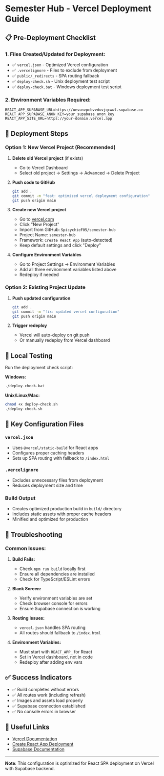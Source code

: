 # Semester Hub - Vercel Deployment Guide

## 📋 Pre-Deployment Checklist

### 1. Files Created/Updated for Deployment:
- ✅ `vercel.json` - Optimized Vercel configuration
- ✅ `.vercelignore` - Files to exclude from deployment
- ✅ `public/_redirects` - SPA routing fallback
- ✅ `deploy-check.sh` - Unix deployment test script
- ✅ `deploy-check.bat` - Windows deployment test script

### 2. Environment Variables Required:
```
REACT_APP_SUPABASE_URL=https://uevunvpcbvvduvjqcwwl.supabase.co
REACT_APP_SUPABASE_ANON_KEY=your_supabase_anon_key
REACT_APP_SITE_URL=https://your-domain.vercel.app
```

## 🚀 Deployment Steps

### Option 1: New Vercel Project (Recommended)

1. **Delete old Vercel project** (if exists)
   - Go to Vercel Dashboard
   - Select old project → Settings → Advanced → Delete Project

2. **Push code to GitHub**
   ```bash
   git add .
   git commit -m "feat: optimized vercel deployment configuration"
   git push origin main
   ```

3. **Create new Vercel project**
   - Go to [vercel.com](https://vercel.com)
   - Click "New Project"
   - Import from GitHub: `SpicychieF05/semester-hub`
   - Project Name: `semester-hub`
   - Framework: `Create React App` (auto-detected)
   - Keep default settings and click "Deploy"

4. **Configure Environment Variables**
   - Go to Project Settings → Environment Variables
   - Add all three environment variables listed above
   - Redeploy if needed

### Option 2: Existing Project Update

1. **Push updated configuration**
   ```bash
   git add .
   git commit -m "fix: updated vercel configuration"
   git push origin main
   ```

2. **Trigger redeploy**
   - Vercel will auto-deploy on git push
   - Or manually redeploy from Vercel dashboard

## 🔧 Local Testing

Run the deployment check script:

**Windows:**
```bash
./deploy-check.bat
```

**Unix/Linux/Mac:**
```bash
chmod +x deploy-check.sh
./deploy-check.sh
```

## 📁 Key Configuration Files

### `vercel.json`
- Uses `@vercel/static-build` for React apps
- Configures proper caching headers
- Sets up SPA routing with fallback to `/index.html`

### `.vercelignore`
- Excludes unnecessary files from deployment
- Reduces deployment size and time

### Build Output
- Creates optimized production build in `build/` directory
- Includes static assets with proper cache headers
- Minified and optimized for production

## 🐛 Troubleshooting

### Common Issues:

1. **Build Fails:**
   - Check `npm run build` locally first
   - Ensure all dependencies are installed
   - Check for TypeScript/ESLint errors

2. **Blank Screen:**
   - Verify environment variables are set
   - Check browser console for errors
   - Ensure Supabase connection is working

3. **Routing Issues:**
   - `vercel.json` handles SPA routing
   - All routes should fallback to `/index.html`

4. **Environment Variables:**
   - Must start with `REACT_APP_` for React
   - Set in Vercel dashboard, not in code
   - Redeploy after adding env vars

## ✅ Success Indicators

- ✅ Build completes without errors
- ✅ All routes work (including refresh)
- ✅ Images and assets load properly
- ✅ Supabase connection established
- ✅ No console errors in browser

## 🔗 Useful Links

- [Vercel Documentation](https://vercel.com/docs)
- [Create React App Deployment](https://create-react-app.dev/docs/deployment/)
- [Supabase Documentation](https://supabase.com/docs)

---

**Note:** This configuration is optimized for React SPA deployment on Vercel with Supabase backend.
